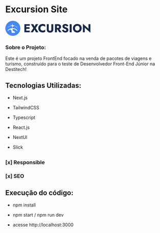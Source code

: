 # Excursion Site

<img alt='logo' title='logo' src="./src/img/Logo-2 1.png">

### Sobre o Projeto:

Este é um projeto FrontEnd focado na venda de pacotes de viagens e turismo, construído para o teste de Desenvolvedor Front-End Júnior na Destitech!

## Tecnologias Utilizadas:

- Next.js

- TailwindCSS

- Typescript

- React.js

- NextUI

- Slick

##

### [x] Responsible

### [x] SEO

## Execução do código:

- npm install

- npm start / npm run dev

- acesse http://localhost:3000
